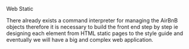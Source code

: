 Web Static

There already exists a command interpreter for managing the AirBnB objects therefore it is necessary to build the front end step by step ie designing each element from HTML static pages to the style guide and eventually we will have a big and complex web application.

